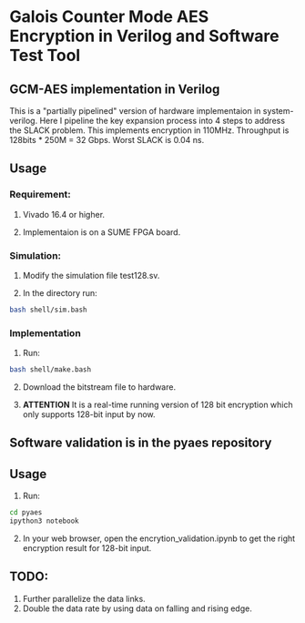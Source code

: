 # Galois Counter Mode AES Encryption in Verilog and Software Test Tool

## GCM-AES implementation in Verilog

This is a "partially pipelined" version of hardware implementaion in system-verilog. Here I pipeline the key expansion process into 4 steps to address the SLACK problem. This implements encryption in 110MHz. Throughput is 128bits * 250M = 32 Gbps. Worst SLACK is 0.04 ns.

## Usage

### Requirement:

1. Vivado 16.4 or higher.

2. Implementaion is on a SUME FPGA board.

### Simulation:

1. Modify the simulation file test128.sv.

2. In the directory run:

```bash
bash shell/sim.bash
```

### Implementation

1. Run:

```bash
bash shell/make.bash
```

2. Download the bitstream file to hardware.

3. **ATTENTION** It is a real-time running version of 128 bit encryption which only supports 128-bit input by now.

## Software validation is in the pyaes repository

## Usage

1. Run:

```bash
cd pyaes
ipython3 notebook
```

2. In your web browser, open the encrytion\_validation.ipynb to get the right encryption result for 128-bit input.

## TODO:
1. Further parallelize the data links.
2. Double the data rate by using data on falling and rising edge.
